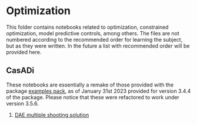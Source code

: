 # Optimization

This folder contains notebooks related to optimization, constrained optimization, model predictive controls, among others. The files are not numbered according to the recommended order for learning the subject, but as they were written. In the future a list with recommended order will be provided here.

## CasADi

These notebooks are essentially a remake of those provided with the package [examples pack](https://github.com/casadi/casadi/releases/download/3.4.4/casadi-example_pack-v3.4.4.zip), as of January 31st 2023 provided for version 3.4.4 of the package. Please notice that these were refactored to work under version 3.5.6.

1. [DAE multiple shooting solution](000-CasADi-DAE-Multiple-Shooting.ipynb)
